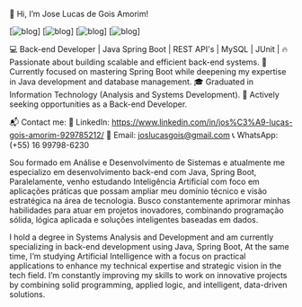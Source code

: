 👋 Hi, I’m Jose Lucas de Gois Amorim!

[![blog](https://camo.githubusercontent.com/e2401dd26daa40cf055d4ba675b3f263c8ac5e809a8cdcf9083ab73caea7d9fd/68747470733a2f2f7777772e766563746f726c6f676f2e7a6f6e652f6c6f676f732f6a6176612f6a6176612d69636f6e2e737667)]
[![blog](https://camo.githubusercontent.com/53f0f04650bfc2aef2ec4fd578d1fca0ef7ecafe5a802eea6b8ee597cad9f936/68747470733a2f2f7777772e766563746f726c6f676f2e7a6f6e652f6c6f676f732f737072696e67696f2f737072696e67696f2d69636f6e2e737667)]
[![blog](https://camo.githubusercontent.com/bec50fc393760c04ddb8755164bef448c8e53600900bb127542ce3687bef8a59/68747470733a2f2f7777772e766563746f726c6f676f2e7a6f6e652f6c6f676f732f6d7973716c2f6d7973716c2d69636f6e2e737667)]
[![blog](https://camo.githubusercontent.com/5c2595c2fcc9ef7ffa97d14f868547d945d5cee65045377c7c34611b5a67c139/68747470733a2f2f7777772e766563746f726c6f676f2e7a6f6e652f6c6f676f732f676574706f73746d616e2f676574706f73746d616e2d69636f6e2e737667)]


💻 Back-end Developer | Java Spring Boot | REST API's | MySQL | JUnit |
🔥 Passionate about building scalable and efficient back-end systems.
🎯 Currently focused on mastering Spring Boot while deepening my expertise in Java development and database management.
🎓 Graduated in Information Technology (Analysis and Systems Development).
🚀 Actively seeking opportunities as a Back-end Developer.

📬 Contact me:
💼 LinkedIn: https://www.linkedin.com/in/jos%C3%A9-lucas-gois-amorim-929785212/
📧 Email: joslucasgois@gmail.com
📞 WhatsApp: (+55) 16 99798-6230

Sou formado em Análise e Desenvolvimento de Sistemas e atualmente me especializo em desenvolvimento back-end com Java, Spring Boot, Paralelamente, venho estudando Inteligência Artificial com foco em aplicações práticas que possam ampliar meu domínio técnico e visão estratégica na área de tecnologia. Busco constantemente aprimorar minhas habilidades para atuar em projetos inovadores, combinando programação sólida, lógica aplicada e soluções inteligentes baseadas em dados.

I hold a degree in Systems Analysis and Development and am currently specializing in back-end development using Java, Spring Boot, At the same time, I’m studying Artificial Intelligence with a focus on practical applications to enhance my technical expertise and strategic vision in the tech field. I’m constantly improving my skills to work on innovative projects by combining solid programming, applied logic, and intelligent, data-driven solutions.
